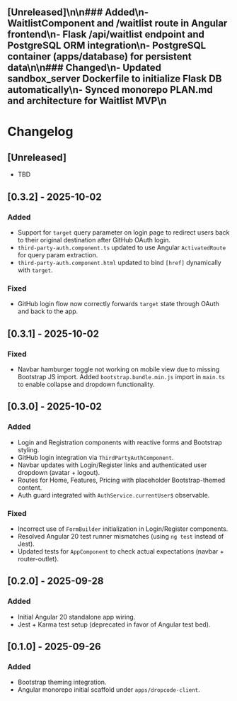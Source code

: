 ## [Unreleased]\n\n### Added\n- WaitlistComponent and /waitlist route in Angular frontend\n- Flask /api/waitlist endpoint and PostgreSQL ORM integration\n- PostgreSQL container (apps/database) for persistent data\n\n### Changed\n- Updated sandbox_server Dockerfile to initialize Flask DB automatically\n- Synced monorepo PLAN.md and architecture for Waitlist MVP\n
# Changelog

## [Unreleased]
- TBD

## [0.3.2] - 2025-10-02
### Added
- Support for `target` query parameter on login page to redirect users back to their original destination after GitHub OAuth login.
- `third-party-auth.component.ts` updated to use Angular `ActivatedRoute` for query param extraction.
- `third-party-auth.component.html` updated to bind `[href]` dynamically with `target`.

### Fixed
- GitHub login flow now correctly forwards `target` state through OAuth and back to the app.

## [0.3.1] - 2025-10-02
### Fixed
- Navbar hamburger toggle not working on mobile view due to missing Bootstrap JS import. Added `bootstrap.bundle.min.js` import in `main.ts` to enable collapse and dropdown functionality.

## [0.3.0] - 2025-10-02
### Added
- Login and Registration components with reactive forms and Bootstrap styling.
- GitHub login integration via `ThirdPartyAuthComponent`.
- Navbar updates with Login/Register links and authenticated user dropdown (avatar + logout).
- Routes for Home, Features, Pricing with placeholder Bootstrap-themed content.
- Auth guard integrated with `AuthService.currentUser$` observable.

### Fixed
- Incorrect use of `FormBuilder` initialization in Login/Register components.
- Resolved Angular 20 test runner mismatches (using `ng test` instead of Jest).
- Updated tests for `AppComponent` to check actual expectations (navbar + router-outlet).

## [0.2.0] - 2025-09-28
### Added
- Initial Angular 20 standalone app wiring.
- Jest + Karma test setup (deprecated in favor of Angular test bed).

## [0.1.0] - 2025-09-26
### Added
- Bootstrap theming integration.
- Angular monorepo initial scaffold under `apps/dropcode-client`. 